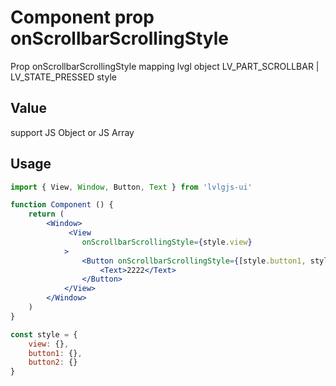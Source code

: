 # Component prop onScrollbarScrollingStyle

Prop onScrollbarScrollingStyle mapping lvgl object LV_PART_SCROLLBAR | LV_STATE_PRESSED style

## Value
support JS Object or JS Array

## Usage
```jsx
import { View, Window, Button, Text } from 'lvlgjs-ui'

function Component () {
    return (
        <Window>
             <View
                onScrollbarScrollingStyle={style.view}
            >
                <Button onScrollbarScrollingStyle={[style.button1, style.button2]}>
                    <Text>2222</Text>
                </Button>
            </View>
        </Window>
    )
}

const style = {
    view: {},
    button1: {},
    button2: {}
}
```